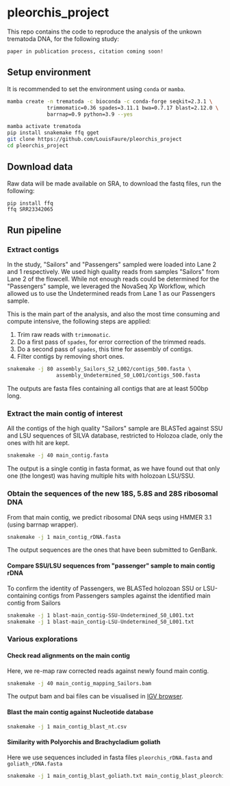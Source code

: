 # pleorchis_project

This repo contains the code to reproduce the analysis of the unkown trematoda DNA, for the following study:

```
paper in publication process, citation coming soon!
```

## Setup environment

It is recommended to set the environment using `conda` or `mamba`.

```bash
mamba create -n trematoda -c bioconda -c conda-forge seqkit=2.3.1 \
             trimmomatic=0.36 spades=3.11.1 bwa=0.7.17 blast=2.12.0 \
             barrnap=0.9 python=3.9 --yes

mamba activate trematoda
pip install snakemake ffq gget
git clone https://github.com/LouisFaure/pleorchis_project
cd pleorchis_project
```

## Download data

Raw data will be made available on SRA, to download the fastq files, run the following:

```
pip install ffq
ffq SRR23342065
```


## Run pipeline

### Extract contigs

In the study, "Sailors" and "Passengers" sampled were loaded into Lane 2 and 1 respectively. We used high quality reads from samples "Sailors" from Lane 2 of the flowcell. While not enough reads could be determined for the "Passengers" sample, we leveraged the NovaSeq Xp Workflow, which allowed us to use the Undetermined reads from Lane 1 as our Passengers sample.

This is the main part of the analysis, and also the most time consuming and compute intensive, the following steps are applied:
1. Trim raw reads with `trimmomatic`.
2. Do a first  pass of `spades`, for error correction of the trimmed reads.
3. Do a second pass of `spades`, this time for assembly of contigs.
4. Filter contigs by removing short ones.

```bash
snakemake -j 80 assembly_Sailors_S2_L002/contigs_500.fasta \
                assembly_Undetermined_S0_L001/contigs_500.fasta
```

The outputs are fasta files containing all contigs that are at least 500bp long.

### Extract the main contig of interest

All the contigs of the high quality "Sailors" sample are BLASTed against SSU and LSU sequences of SILVA database, restricted to Holozoa clade, only the ones with hit are kept.

```bash
snakemake -j 40 main_contig.fasta 
```
The output is a single contig in fasta format, as we have found out that only one (the longest) was having multiple hits with holozoan LSU/SSU.

### Obtain the sequences of the new 18S, 5.8S and 28S ribosomal DNA

From that main contig, we predict ribosomal DNA seqs using HMMER 3.1 (using barrnap wrapper).

```bash
snakemake -j 1 main_contig_rDNA.fasta
```
The output sequences are the ones that have been submitted to GenBank.

#### Compare SSU/LSU sequences from "passenger" sample to main contig rDNA

To confirm the identity of Passengers, we BLASTed holozoan SSU or LSU-containing contigs from Passengers samples against the identified main contig from Sailors

```bash
snakemake -j 1 blast-main_contig-SSU-Undetermined_S0_L001.txt
snakemake -j 1 blast-main_contig-LSU-Undetermined_S0_L001.txt
```

### Various explorations

#### Check read alignments on the main contig

Here, we re-map raw corrected reads against newly found main contig. 

```bash
snakemake -j 40 main_contig_mapping_Sailors.bam
```

The output bam and bai files can be visualised in [IGV browser](http://igv.org/app/).

#### Blast the main contig against Nucleotide database

```bash
snakemake -j 1 main_contig_blast_nt.csv
```

#### Similarity with Polyorchis and Brachycladium goliath

Here we use sequences included in fasta files `pleorchis_rDNA.fasta` and `goliath_rDNA.fasta`

```bash
snakemake -j 1 main_contig_blast_goliath.txt main_contig_blast_pleorchis.txt
```
